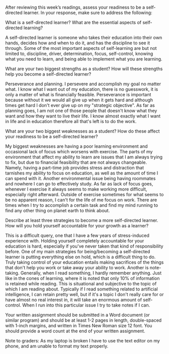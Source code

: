 After reviewing this week’s readings, assess your readiness to be a self-directed learner. In your response, make sure to address the following:

What is a self-directed learner? What are the essential aspects of self-directed learning?

A self-directed learner is someone who takes their education into their own hands, decides how and when to do it, and has the discipline to see it through. Some of the most important aspects of self-learning are but not limited to, discipline, driver, determination, focus, self-control, knowing what you need to learn, and being able to implement what you are learning. 

What are your two biggest strengths as a student? How will these strengths help you become a self-directed learner?

Perseverance and planning. I persevere and accomplish my goal no matter what. I know what I want out of my education, there is no guesswork, it is only a matter of what is financially feasible. Perseverance is important because without it we would all give up when it gets hard and although times get hard I don't ever give up on my "strategic objective". As far as planning goes, I am not one of those people that doesn't know what they want and how they want to live their life. I know almost exactly what I want in life and in education therefore all that's left is to do the work.

What are your two biggest weaknesses as a student? How do these affect your readiness to be a self-directed learner?

My biggest weaknesses are having a poor learning environment and occasional lack of focus which worsens with exercise. The parts of my environment that affect my ability to learn are issues that I am always trying to fix, but due to financial feasibility that are not always changeable. Namely, having a part-time job provides stress and distraction that tarnishes my ability to focus on education, as well as the amount of time I can spend with it. Another environmental issue being having roommates and nowhere I can go to effectively study. As far as lack of focus goes, whenever I exercise it always seems to make working more difficult, especially right afterward. Outside of exercise sometimes for what seems to be no apparent reason, I can't for the life of me focus on work. There are times when I try to accomplish a certain task and find my mind running to find any other thing on planet earth to think about. 

Describe at least three strategies to become a more self-directed learner. How will you hold yourself accountable for your growth as a learner?

This is a difficult query, one that I have a few years of stress-induced experience with. Holding yourself completely accountable for your education is hard, especially if you've never taken that kind of responsibility before. One of my main strategies for being/becoming a self-directed learner is putting everything else on hold, which is a difficult thing to do. Truly taking control of your education entails making sacrifices of the things that don't help you work or take away your ability to work. Another is note-taking. Generally, when I read something, I hardly remember anything. Just like in the cones of learning, where it is noted that only 10% of information is retained while reading. This is situational and subjective to the topic of which I am reading about. Typically if I read something related to artificial intelligence, I can retain pretty well, but if it's a topic I don't really care for or have almost no real interest in, it will take an enormous amount of self-control. When I run into this particular issue I try to take notes if I can. 

Your written assignment should be submitted in a Word document (or similar program) and should be at least 1-2 pages in length, double-spaced with 1-inch margins, and written in Times New Roman size 12 font.  You should provide a word count at the end of your written assignment.

Note to graders: As my laptop is broken I have to use the text editor on my phone, and am unable to format my text properly.
